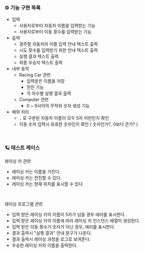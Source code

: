 ### ⚙️ 기능 구현 목록

- 입력
  - 사용자로부터 자동차 이름을 입력받는 기능
  - 사용자로부터 이동 횟수를 입력받는 기능
- 출력
  - 경주할 자동차의 이름 입력 안내 텍스트 출력
  - 시도 횟수를 입력받기 위한 안내 텍스트 출력
  - 실행 결과 텍스트 출력
  - 최종 우승자 텍스트 출력
- 내부 동작
  - Racing Car 관련
    - 입력받은 이름을 저장
    - 전진 기능
    - 각 차수별 실행 결과 출력
  - Computer 관련
    - 0 ~ 9사이의 무작위 숫자 생성 기능
- 예외 처리
  - `,` 로 구분된 자동차 이름이 모두 5자 미만인지 확인
  - 이동 숫자 입력시 유효한 숫자인지 확인 ( 숫자인가?, 0보다 큰가? )

<br/>

### 🪐 테스트 케이스

레이싱 카 관련

- 레이싱 카는 이름을 가진다.
- 레이싱 카는 전진할 수 있다.
- 레이싱 카는 현재 위치를 표시할 수 있다.

<br/>

레이싱 프로그램 관련

- 입력 받은 레이싱 카의 이름이 5자가 넘을 경우 에러를 표시한다.
- 입력 받은 레이싱 카의 이름에 따라 레이싱 카 인스턴스 배열이 생성된다.
- 입력 받은 이동 횟수가 숫자가 이닌 경우, 에러를 표시한다.
- 결과 출력시 "실행 결과" 안내 문구가 나온다.
- 결과 출력시 레이싱 과정을 로그로 보여준다.
- 우승한 레이싱 카의 이름을 출력한다.
